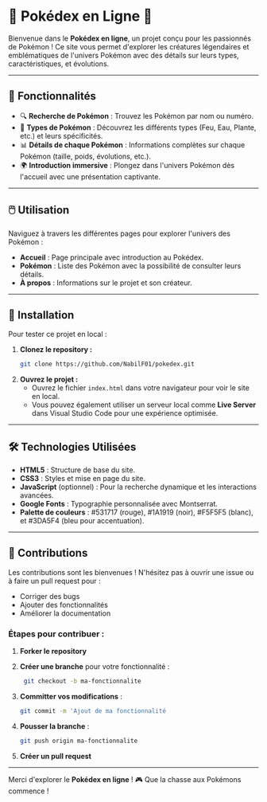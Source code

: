 # 🎉 Pokédex en Ligne 🎉

Bienvenue dans le **Pokédex en ligne**, un projet conçu pour les passionnés de Pokémon ! Ce site vous permet d'explorer les créatures légendaires et emblématiques de l'univers Pokémon avec des détails sur leurs types, caractéristiques, et évolutions.

---

## 🌟 Fonctionnalités

- 🔍 **Recherche de Pokémon** : Trouvez les Pokémon par nom ou numéro.
- 🐉 **Types de Pokémon** : Découvrez les différents types (Feu, Eau, Plante, etc.) et leurs spécificités.
- 📊 **Détails de chaque Pokémon** : Informations complètes sur chaque Pokémon (taille, poids, évolutions, etc.).
- 🌍 **Introduction immersive** : Plongez dans l'univers Pokémon dès l'accueil avec une présentation captivante.

---

## 🖱️ Utilisation

Naviguez à travers les différentes pages pour explorer l'univers des Pokémon :

- **Accueil** : Page principale avec introduction au Pokédex.
- **Pokémon** : Liste des Pokémon avec la possibilité de consulter leurs détails.
- **À propos** : Informations sur le projet et son créateur.

---

## 🚀 Installation

Pour tester ce projet en local :

1. **Clonez le repository :**
   ```bash
   git clone https://github.com/NabilF01/pokedex.git
2. **Ouvrez le projet :**
   - Ouvrez le fichier `index.html` dans votre navigateur pour voir le site en local.
   - Vous pouvez également utiliser un serveur local comme **Live Server** dans Visual Studio Code pour une expérience optimisée.

---

## 🛠️ Technologies Utilisées

- **HTML5** : Structure de base du site.
- **CSS3** : Styles et mise en page du site.
- **JavaScript** (optionnel) : Pour la recherche dynamique et les interactions avancées.
- **Google Fonts** : Typographie personnalisée avec Montserrat.
- **Palette de couleurs** : #531717 (rouge), #1A1919 (noir), #F5F5F5 (blanc), et #3DA5F4 (bleu pour accentuation).

---

## 🤝 Contributions

Les contributions sont les bienvenues ! N'hésitez pas à ouvrir une issue ou à faire un pull request pour :

- Corriger des bugs
- Ajouter des fonctionnalités
- Améliorer la documentation

### Étapes pour contribuer :

1. **Forker le repository**

3. **Créer une branche** pour votre fonctionnalité :
   ```bash
    git checkout -b ma-fonctionnalite
4. **Committer vos modifications** : 
      ```bash
      git commit -m 'Ajout de ma fonctionnalité
6. **Pousser la branche** : 
      ```bash
      git push origin ma-fonctionnalite
8. **Créer un pull request**

---

Merci d'explorer le **Pokédex en ligne** ! 🎮 Que la chasse aux Pokémons commence !
